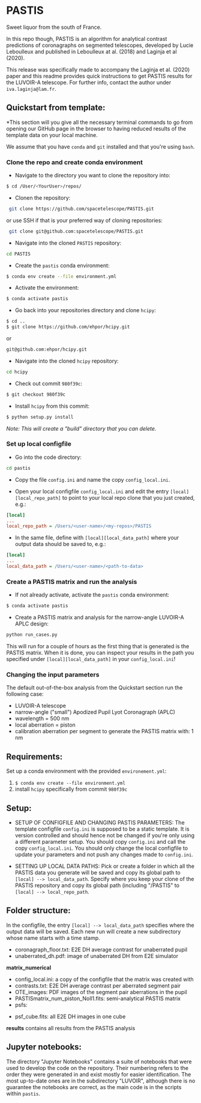 # PASTIS
Sweet liquor from the south of France.

In this repo though, PASTIS is an algorithm for analytical contrast predictions of coronagraphs on segmented telescopes, developed by Lucie Leboulleux and published in Leboulleux at al. (2018) and Laginja et al (2020).

This release was specifically made to accompany the Laginja et al. (2020) paper and this readme provides quick instructions to get PASTIS results for the LUVOIR-A telescope. For further info, contact the author under `iva.laginja@lam.fr`.

## Quickstart from template:

*This section will you give all the necessary terminal commands to go from opening our GitHub page in the browser to having 
reduced results of the template data on your local machine.

We assume that you have `conda` and `git` installed and that you're using `bash`.

### Clone the repo and create conda environment

- Navigate to the directory you want to clone the repository into:  
```bash
$ cd /User/<YourUser>/repos/
```

- Clonen the repository:
```bash
 git clone https://github.com/spacetelescope/PASTIS.git
```
or use SSH if that is your preferred way of cloning repositories:
```bash
 git clone git@github.com:spacetelescope/PASTIS.git
```

- Navigate into the cloned `PASTIS` repository:  
```bash
cd PASTIS
```

- Create the `pastis` conda environment:  
```bash
$ conda env create --file environment.yml
```

- Activate the environment:
```bash
$ conda activate pastis
```

- Go back into your repositories directory and clone `hcipy`:
```bash
$ cd ..
$ git clone https://github.com/ehpor/hcipy.git
```
or
```bash
git@github.com:ehpor/hcipy.git
```

- Navigate into the cloned `hcipy` repository:  
```bash
cd hcipy
```

- Check out commit `980f39c`:
```bash
$ git checkout 980f39c
```

- Install `hcipy` from this commit:
```bash
$ python setup.py install
```
*Note: This will create a "build" directory that you can delete.*

### Set up local configfile

- Go into the code directory:
```bash
cd pastis
```

- Copy the file `config.ini` and name the copy `config_local.ini`.

- Open your local configfile `config_local.ini` and edit the entry `[local][local_repo_path]` to point to your local repo clone that you just created, e.g.:
```ini
[local]
...
local_repo_path = /Users/<user-name>/<my-repos>/PASTIS
```

- In the same file, define with `[local][local_data_path]` where your output data should be saved to, e.g.:  
```ini
[local]
...
local_data_path = /Users/<user-name>/<path-to-data>
```

### Create a PASTIS matrix and run the analysis

- If not already activate, activate the `pastis` conda environment:
```bash
$ conda activate pastis
```

- Create a PASTIS matrix and analysis for the narrow-angle LUVOIR-A APLC design:
```bash
python run_cases.py
```
This will run for a couple of hours as the first thing that is generated is the PASTIS matrix.
When it is done, you can inspect your results in the path you  specified under `[local][local_data_path]` in your `config_local.ini`!

### Changing the input parameters

The default out-of-the-box analysis from the Quickstart section run the following case:  
- LUVOIR-A telescope
- narrow-angle ("small") Apodized Pupil Lyot Coronagraph (APLC)
- wavelength = 500 nm
- local aberration = piston
- calibration aberration per segment to generate the PASTIS matrix with: 1 nm

## Requirements:

Set up a conda environment with the provided `environement.yml`:
1) `$ conda env create --file environment.yml`
2) install `hcipy` specifically from commit `980f39c`

## Setup:

- SETUP OF CONFIGFILE AND CHANGING PASTIS PARAMETERS:
The template configfile `config.ini` is supposed to be a static template. It is version controlled and should hence not 
be changed if you're only using a different parameter setup. You should copy `config.ini` and call the copy 
`config_local.ini`. You should only change the local configfile to update your parameters and not push any changes 
made to `config.ini`.

- SETTING UP LOCAL DATA PATHS:
Pick or create a folder in which all the PASTIS data you generate will be saved and copy its global path 
to `[local] --> local_data_path`. Specify where you keep your clone of the PASTIS repository and copy its global 
path (including "/PASTIS" to `[local] --> local_repo_path`.


## Folder structure:

In the configfile, the entry `[local] --> local_data_path` specifies where the output data will be saved.
Each new run will create a new subdirectory whose name starts with a time stamp.

+ coronagraph_floor.txt: E2E DH average contrast for unaberrated pupil
+ unaberrated_dh.pdf: image of unaberrated DH from E2E simulator

**matrix_numerical**  
+ config_local.ini: a copy of the configfile that the matrix was created with
+ contrasts.txt: E2E DH average contrast per aberrated segment pair  
+ OTE_images: PDF images of the segment pair aberrations in the pupil
+ PASTISmatrix_num_piston_Noll1.fits: semi-analytical PASTIS matrix  
+ psfs:  
- psf_cube.fits: all E2E DH images in one cube   

**results**
contains all results from the PASTIS analysis


## Jupyter notebooks:

The directory "Jupyter Notebooks" contains a suite of notebooks that were used to develop the code on the repository.
Their numbering refers to the order they were generated in and exist mostly for easier identification. The most 
up-to-date ones are in the subdirectory "LUVOIR", although there is no guarantee the notebooks are correct, as the main 
code is in the scripts within `pastis`.
